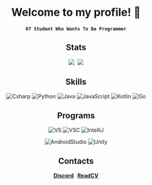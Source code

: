 <div align=center>
  <h1>Welcome to my profile! 👋</h1>
  
  #### **```07 Student Who Wants To Be Programmer```**
</div>
<h2 align="center">Stats</h2>
<div align="center">
  <img src="https://github-readme-stats.vercel.app/api?username=ERRrOR404&theme=dark"/></a>&nbsp 
  <img src="https://github-readme-stats.vercel.app/api/top-langs/?username=ERRrOR404&layout=compact&theme=dark"/></a>
</div>
<h2 align="center">Skills</h2>
<div align="center">
  
![Csharp](https://img.shields.io/badge/-Csharp-9d70d8?style=for-the-badge&logo=c-sharp&logoColor=fff)
![Python](https://img.shields.io/badge/-Python-3471a1?style=for-the-badge&logo=python&logoColor=fff)
![Java](https://img.shields.io/badge/-Java-ec8032?style=for-the-badge&logo=java&logoColor=fff)
![JavaScript](https://img.shields.io/badge/-JavaScript-e3d41e?style=for-the-badge&logo=javascript&logoColor=fff)
![Kotlin](https://img.shields.io/badge/-Kotlin-0099dd?style=for-the-badge&logo=kotlin&logoColor=fff)
![Go](https://img.shields.io/badge/-Go-00acd7?style=for-the-badge&logo=go&logoColor=fff)
</div>
<h2 align="center">Programs</h2>
<div align="center">
  
![VS](https://img.shields.io/badge/-VS-a878de?style=for-the-badge&logo=visual-studio&logoColor=fff)
![VSC](https://img.shields.io/badge/-VSC-31a0e8?style=for-the-badge&logo=visual-studio-code&logoColor=fff)
![IntelliJ](https://img.shields.io/badge/-IntelliJ-e03d6a?style=for-the-badge&logo=intelli-j&logoColor=fff)
  
![AndroidStudio](https://img.shields.io/badge/-AndroidStudio-88b852?style=for-the-badge&logo=android-studiom&logoColor=fff)
![Unity](https://img.shields.io/badge/-Unity-040707?style=for-the-badge&logo=unity&logoColor=fff)
</div>
<h2 align="center">Contacts</h2>
<div align="center">
<b>
  
[Discord](https://discord.com/users/476152575385927711)&nbsp;&nbsp;&nbsp;[ReadCV](https://read.cv/error)
</b>
</div>
